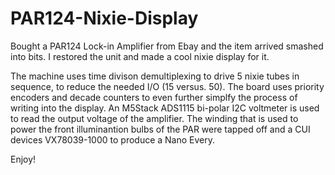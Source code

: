 # PAR124-Nixie-Display
Bought a PAR124 Lock-in Amplifier from Ebay and the item arrived smashed into bits. I restored the unit and made a cool nixie display for it.


The machine uses time divison demultiplexing to drive 5 nixie tubes in sequence, to reduce the needed I/O (15 versus. 50). The board uses priority encoders and decade
counters to even further simplfy the process of writing into the display. An M5Stack ADS1115 bi-polar I2C voltmeter is used to read the output voltage of the amplifier.
The winding that is used to power the front illuminantion bulbs of the PAR were tapped off and a CUI devices VX78039-1000 to produce a Nano Every. 

Enjoy!
